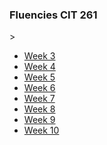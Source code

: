<html>
<head>
<title>Fluencies CIT 261</title>
<meta name="viewport" content="width=device-width, initial-scale=1, maximum-scale=1, user-scalable=0">

<link href="bootstrap-3.0.0/dist/css/bootstrap.min.css" rel="stylesheet" media="screen">
    
</head>

<body>

<h3>  Fluencies CIT 261  </h3>>

<ul class="list-group">
    <li class="list-group-item list-group-item-action">
        <a href="./fluencies/three/index.html">Week 3</a>
    </li>
    <li class="list-group-item list-group-item-action">
        <a href="./fluencies/four/index.html">Week 4</a>
    </li>
    <li class="list-group-item list-group-item-action">
        <a href="./fluencies/five/index.html">Week 5</a>
    </li>
    <li class="list-group-item list-group-item-action">
        <a href="./fluencies/six/index.html">Week 6</a>
    </li>
    <li class="list-group-item list-group-item-action">
        <a href="./fluencies/seven/index.html">Week 7</a>
    </li>
    <li class="list-group-item list-group-item-action">
        <a href="./fluencies/eight/index.html">Week 8</a>
    </li>
    <li class="list-group-item list-group-item-action">
        <a href="./fluencies/nine/index.html">Week 9</a>
    </li>
    <li class="list-group-item list-group-item-action">
        <a href="./fluencies/ten/index.html">Week 10</a>
    </li>
</ul>

<script src="//code.jquery.com/jquery.js"></script>
<script src="bootstrap-3.0.0/dist/js/bootstrap.min.js"></script>


</body>
</html>
